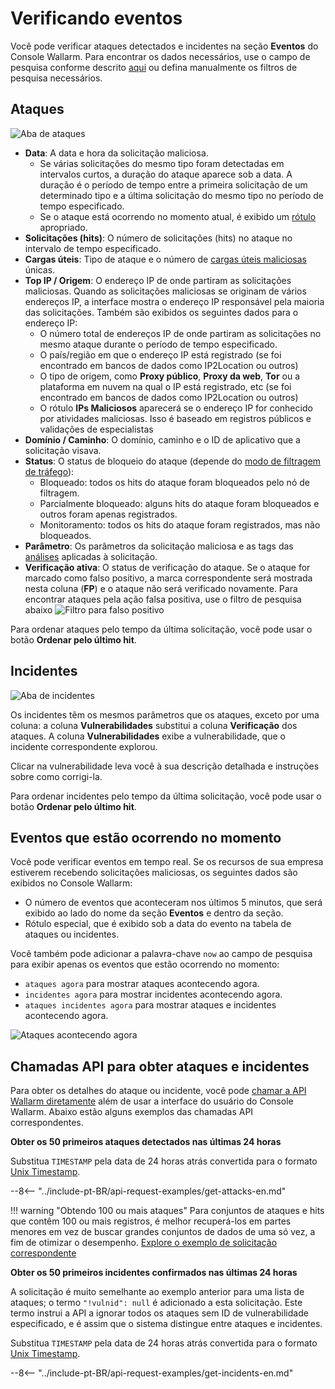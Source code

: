 [link-using-search]: ../search-and-filters/use-search.md
[link-verify-attack]: ../events/verify-attack.md

[img-attacks-tab]: ../../images/user-guides/events/check-attack.png
[img-current-attacks]: ../../images/glossary/attack-with-one-hit-example.png
[img-incidents-tab]: ../../images/user-guides/events/incident-vuln.png
[img-vulns-tab]: ../../images/user-guides/events/check-vulns.png
[img-show-falsepositive]: ../../images/user-guides/events/filter-for-falsepositive.png
[use-search]: ../search-and-filters/use-search.md
[search-by-attack-status]: ../search-and-filters/use-search.md#search-attacks-by-the-action

# Verificando eventos

Você pode verificar ataques detectados e incidentes na seção **Eventos** do Console Wallarm. Para encontrar os dados necessários, use o campo de pesquisa conforme descrito [aqui][use-search] ou defina manualmente os filtros de pesquisa necessários.

## Ataques

![Aba de ataques][img-attacks-tab]

* **Data**: A data e hora da solicitação maliciosa.
   * Se várias solicitações do mesmo tipo foram detectadas em intervalos curtos, a duração do ataque aparece sob a data. A duração é o período de tempo entre a primeira solicitação de um determinado tipo e a última solicitação do mesmo tipo no período de tempo especificado.
   * Se o ataque está ocorrendo no momento atual, é exibido um [rótulo](#events-that-are-currently-happening) apropriado.
* **Solicitações (hits)**: O número de solicitações (hits) no ataque no intervalo de tempo especificado.
* **Cargas úteis**: Tipo de ataque e o número de [cargas úteis maliciosas](../../glossary-en.md#malicious-payload) únicas.
* **Top IP / Origem**: O endereço IP de onde partiram as solicitações maliciosas. Quando as solicitações maliciosas se originam de vários endereços IP, a interface mostra o endereço IP responsável pela maioria das solicitações. Também são exibidos os seguintes dados para o endereço IP:
     * O número total de endereços IP de onde partiram as solicitações no mesmo ataque durante o período de tempo especificado.
     * O país/região em que o endereço IP está registrado (se foi encontrado em bancos de dados como IP2Location ou outros)
     * O tipo de origem, como **Proxy público**, **Proxy da web**, **Tor** ou a plataforma em nuvem na qual o IP está registrado, etc (se foi encontrado em bancos de dados como IP2Location ou outros)
     * O rótulo **IPs Maliciosos** aparecerá se o endereço IP for conhecido por atividades maliciosas. Isso é baseado em registros públicos e validações de especialistas
* **Domínio / Caminho**: O domínio, caminho e o ID de aplicativo que a solicitação visava.
* **Status**: O status de bloqueio do ataque (depende do [modo de filtragem de tráfego](../../admin-en/configure-wallarm-mode.md)):
     * Bloqueado: todos os hits do ataque foram bloqueados pelo nó de filtragem.
     * Parcialmente bloqueado: alguns hits do ataque foram bloqueados e outros foram apenas registrados.
     * Monitoramento: todos os hits do ataque foram registrados, mas não bloqueados.
* **Parâmetro**: Os parâmetros da solicitação maliciosa e as tags das [análises](../rules/request-processing.md) aplicadas à solicitação.
* **Verificação ativa**: O status de verificação do ataque. Se o ataque for marcado como falso positivo, a marca correspondente será mostrada nesta coluna (**FP**) e o ataque não será verificado novamente. Para encontrar ataques pela ação falsa positiva, use o filtro de pesquisa abaixo
    ![Filtro para falso positivo][img-show-falsepositive]

Para ordenar ataques pelo tempo da última solicitação, você pode usar o botão **Ordenar pelo último hit**.

## Incidentes

![Aba de incidentes][img-incidents-tab]

Os incidentes têm os mesmos parâmetros que os ataques, exceto por uma coluna: a coluna **Vulnerabilidades** substitui a coluna **Verificação** dos ataques. A coluna **Vulnerabilidades** exibe a vulnerabilidade, que o incidente correspondente explorou.

Clicar na vulnerabilidade leva você à sua descrição detalhada e instruções sobre como corrigi-la.

Para ordenar incidentes pelo tempo da última solicitação, você pode usar o botão **Ordenar pelo último hit**.

## Eventos que estão ocorrendo no momento 

Você pode verificar eventos em tempo real. Se os recursos de sua empresa estiverem recebendo solicitações maliciosas, os seguintes dados são exibidos no Console Wallarm:

* O número de eventos que aconteceram nos últimos 5 minutos, que será exibido ao lado do nome da seção **Eventos** e dentro da seção.
* Rótulo especial, que é exibido sob a data do evento na tabela de ataques ou incidentes.

Você também pode adicionar a palavra-chave `now` ao campo de pesquisa para exibir apenas os eventos que estão ocorrendo no momento:

* `ataques agora` para mostrar ataques acontecendo agora.
* `incidentes agora` para mostrar incidentes acontecendo agora.
* `ataques incidentes agora` para mostrar ataques e incidentes acontecendo agora.

![Ataques acontecendo agora][img-current-attacks]

## Chamadas API para obter ataques e incidentes

Para obter os detalhes do ataque ou incidente, você pode [chamar a API Wallarm diretamente](../../api/overview.md) além de usar a interface do usuário do Console Wallarm. Abaixo estão alguns exemplos das chamadas API correspondentes.

**Obter os 50 primeiros ataques detectados nas últimas 24 horas**

Substitua `TIMESTAMP` pela data de 24 horas atrás convertida para o formato [Unix Timestamp](https://www.unixtimestamp.com/).

--8<-- "../include-pt-BR/api-request-examples/get-attacks-en.md"

!!! warning "Obtendo 100 ou mais ataques"
    Para conjuntos de ataques e hits que contêm 100 ou mais registros, é melhor recuperá-los em partes menores em vez de buscar grandes conjuntos de dados de uma só vez, a fim de otimizar o desempenho. [Explore o exemplo de solicitação correspondente](../../api/request-examples.md#get-a-large-number-of-attacks-100-and-more)

**Obter os 50 primeiros incidentes confirmados nas últimas 24 horas**

A solicitação é muito semelhante ao exemplo anterior para uma lista de ataques; o termo `"!vulnid": null` é adicionado a esta solicitação. Este termo instrui a API a ignorar todos os ataques sem ID de vulnerabilidade especificado, e é assim que o sistema distingue entre ataques e incidentes.

Substitua `TIMESTAMP` pela data de 24 horas atrás convertida para o formato [Unix Timestamp](https://www.unixtimestamp.com/).

--8<-- "../include-pt-BR/api-request-examples/get-incidents-en.md"

<!-- ## Vídeos de demonstração

<div class="video-wrapper">
  <iframe width="1280" height="720" src="https://www.youtube.com/embed/rhigX3DEoZ8" frameborder="0" allow="accelerometer; autoplay; encrypted-media; gyroscope; picture-in-picture" allowfullscreen></iframe>
</div> -->